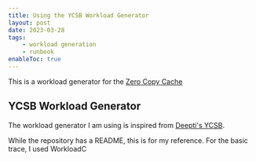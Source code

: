 ```yaml
---
title: Using the YCSB Workload Generator
layout: post
date: 2023-03-28
tags:
    - workload generation
    - runbook
enableToc: true
---
```

This is a workload generator for the [Zero Copy Cache](running_zero_copy_cache.md)

## YCSB Workload Generator

The workload generator I am using is inspired from [Deepti's YCSB](https://github.com/deeptir18/ycsbc-mock). 

While the repository has a README, this is for my reference. For the basic trace, I used WorkloadC 
